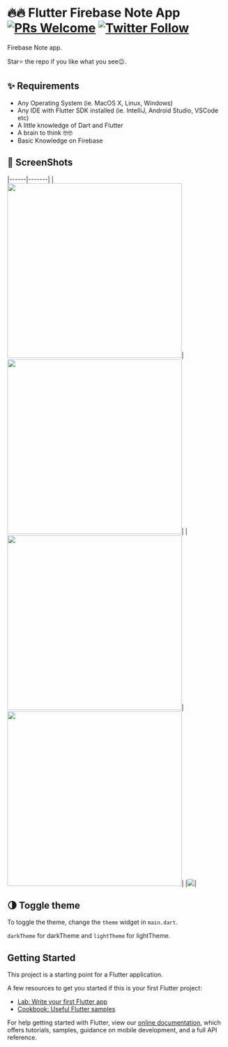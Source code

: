 # 🔥🔥 Flutter Firebase Note App  [![PRs Welcome](https://img.shields.io/badge/PRs-welcome-brightgreen.svg?style=flat-square)](http://makeapullrequest.com)  [![Twitter Follow](https://img.shields.io/twitter/follow/iamjideguru.svg?style=social)](https://twitter.com/iamjideguru)
Firebase Note app.

Star⭐ the repo if you like what you see😉.



## ✨ Requirements
* Any Operating System (ie. MacOS X, Linux, Windows)
* Any IDE with Flutter SDK installed (ie. IntelliJ, Android Studio, VSCode etc)
* A little knowledge of Dart and Flutter
* A brain to think 🤓🤓
* Basic Knowledge on Firebase


## 📸 ScreenShots

|------|-------|
|<img src="ss/flutter_01.png" width="400">|<img src="ss/flutter_02.png" width="400">|
|<img src="ss/flutter_03.png" width="400">|<img src="ss/flutter_04.png" width="400">|
|<img src="ss/flutter_05.png">|


## 🌗 Toggle theme
To toggle the theme, change the `theme` widget in `main.dart`.

`darkTheme` for darkTheme and `lightTheme` for lightTheme.


## Getting Started

This project is a starting point for a Flutter application.

A few resources to get you started if this is your first Flutter project:

- [Lab: Write your first Flutter app](https://flutter.dev/docs/get-started/codelab)
- [Cookbook: Useful Flutter samples](https://flutter.dev/docs/cookbook)

For help getting started with Flutter, view our
[online documentation](https://flutter.dev/docs), which offers tutorials,
samples, guidance on mobile development, and a full API reference.



